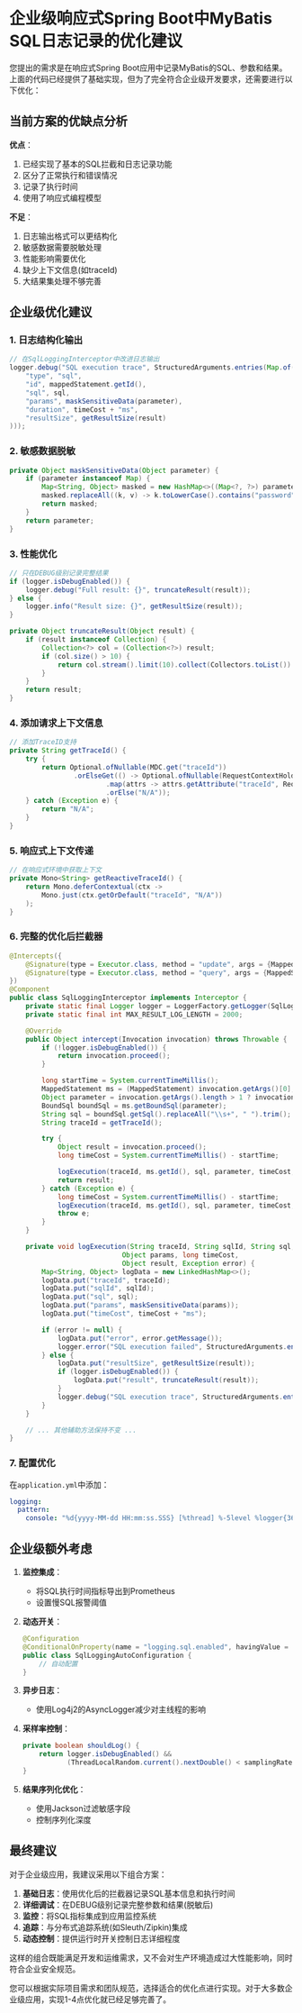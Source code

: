 # 企业级响应式Spring Boot中MyBatis SQL日志记录的优化建议

您提出的需求是在响应式Spring Boot应用中记录MyBatis的SQL、参数和结果。上面的代码已经提供了基础实现，但为了完全符合企业级开发要求，还需要进行以下优化：

## 当前方案的优缺点分析

**优点**：
1. 已经实现了基本的SQL拦截和日志记录功能
2. 区分了正常执行和错误情况
3. 记录了执行时间
4. 使用了响应式编程模型

**不足**：
1. 日志输出格式可以更结构化
2. 敏感数据需要脱敏处理
3. 性能影响需要优化
4. 缺少上下文信息(如traceId)
5. 大结果集处理不够完善

## 企业级优化建议

### 1. 日志结构化输出

```java
// 在SqlLoggingInterceptor中改进日志输出
logger.debug("SQL execution trace", StructuredArguments.entries(Map.of(
    "type", "sql",
    "id", mappedStatement.getId(),
    "sql", sql,
    "params", maskSensitiveData(parameter),
    "duration", timeCost + "ms",
    "resultSize", getResultSize(result)
)));
```

### 2. 敏感数据脱敏

```java
private Object maskSensitiveData(Object parameter) {
    if (parameter instanceof Map) {
        Map<String, Object> masked = new HashMap<>((Map<?, ?>) parameter);
        masked.replaceAll((k, v) -> k.toLowerCase().contains("password") ? "******" : v);
        return masked;
    }
    return parameter;
}
```

### 3. 性能优化

```java
// 只在DEBUG级别记录完整结果
if (logger.isDebugEnabled()) {
    logger.debug("Full result: {}", truncateResult(result));
} else {
    logger.info("Result size: {}", getResultSize(result));
}

private Object truncateResult(Object result) {
    if (result instanceof Collection) {
        Collection<?> col = (Collection<?>) result;
        if (col.size() > 10) {
            return col.stream().limit(10).collect(Collectors.toList()) + "...(truncated)";
        }
    }
    return result;
}
```

### 4. 添加请求上下文信息

```java
// 添加TraceID支持
private String getTraceId() {
    try {
        return Optional.ofNullable(MDC.get("traceId"))
                .orElseGet(() -> Optional.ofNullable(RequestContextHolder.getRequestAttributes())
                        .map(attrs -> attrs.getAttribute("traceId", RequestAttributes.SCOPE_REQUEST))
                        .orElse("N/A"));
    } catch (Exception e) {
        return "N/A";
    }
}
```

### 5. 响应式上下文传递

```java
// 在响应式环境中获取上下文
private Mono<String> getReactiveTraceId() {
    return Mono.deferContextual(ctx -> 
        Mono.just(ctx.getOrDefault("traceId", "N/A"))
    );
}
```

### 6. 完整的优化后拦截器

```java
@Intercepts({
    @Signature(type = Executor.class, method = "update", args = {MappedStatement.class, Object.class}),
    @Signature(type = Executor.class, method = "query", args = {MappedStatement.class, Object.class, RowBounds.class, ResultHandler.class})
})
@Component
public class SqlLoggingInterceptor implements Interceptor {
    private static final Logger logger = LoggerFactory.getLogger(SqlLoggingInterceptor.class);
    private static final int MAX_RESULT_LOG_LENGTH = 2000;

    @Override
    public Object intercept(Invocation invocation) throws Throwable {
        if (!logger.isDebugEnabled()) {
            return invocation.proceed();
        }

        long startTime = System.currentTimeMillis();
        MappedStatement ms = (MappedStatement) invocation.getArgs()[0];
        Object parameter = invocation.getArgs().length > 1 ? invocation.getArgs()[1] : null;
        BoundSql boundSql = ms.getBoundSql(parameter);
        String sql = boundSql.getSql().replaceAll("\\s+", " ").trim();
        String traceId = getTraceId();

        try {
            Object result = invocation.proceed();
            long timeCost = System.currentTimeMillis() - startTime;

            logExecution(traceId, ms.getId(), sql, parameter, timeCost, result, null);
            return result;
        } catch (Exception e) {
            long timeCost = System.currentTimeMillis() - startTime;
            logExecution(traceId, ms.getId(), sql, parameter, timeCost, null, e);
            throw e;
        }
    }

    private void logExecution(String traceId, String sqlId, String sql, 
                            Object params, long timeCost, 
                            Object result, Exception error) {
        Map<String, Object> logData = new LinkedHashMap<>();
        logData.put("traceId", traceId);
        logData.put("sqlId", sqlId);
        logData.put("sql", sql);
        logData.put("params", maskSensitiveData(params));
        logData.put("timeCost", timeCost + "ms");

        if (error != null) {
            logData.put("error", error.getMessage());
            logger.error("SQL execution failed", StructuredArguments.entries(logData));
        } else {
            logData.put("resultSize", getResultSize(result));
            if (logger.isDebugEnabled()) {
                logData.put("result", truncateResult(result));
            }
            logger.debug("SQL execution trace", StructuredArguments.entries(logData));
        }
    }

    // ... 其他辅助方法保持不变 ...
}
```

### 7. 配置优化

在`application.yml`中添加：

```yaml
logging:
  pattern:
    console: "%d{yyyy-MM-dd HH:mm:ss.SSS} [%thread] %-5level %logger{36} - traceId=%X{traceId} - %msg%n"
```

## 企业级额外考虑

1. **监控集成**：
   - 将SQL执行时间指标导出到Prometheus
   - 设置慢SQL报警阈值

2. **动态开关**：
   ```java
   @Configuration
   @ConditionalOnProperty(name = "logging.sql.enabled", havingValue = "true")
   public class SqlLoggingAutoConfiguration {
       // 自动配置
   }
   ```

3. **异步日志**：
   - 使用Log4j2的AsyncLogger减少对主线程的影响

4. **采样率控制**：
   ```java
   private boolean shouldLog() {
       return logger.isDebugEnabled() && 
              (ThreadLocalRandom.current().nextDouble() < samplingRate);
   }
   ```

5. **结果序列化优化**：
   - 使用Jackson过滤敏感字段
   - 控制序列化深度

## 最终建议

对于企业级应用，我建议采用以下组合方案：

1. **基础日志**：使用优化后的拦截器记录SQL基本信息和执行时间
2. **详细调试**：在DEBUG级别记录完整参数和结果(脱敏后)
3. **监控**：将SQL指标集成到应用监控系统
4. **追踪**：与分布式追踪系统(如Sleuth/Zipkin)集成
5. **动态控制**：提供运行时开关控制日志详细程度

这样的组合既能满足开发和运维需求，又不会对生产环境造成过大性能影响，同时符合企业安全规范。

您可以根据实际项目需求和团队规范，选择适合的优化点进行实现。对于大多数企业级应用，实现1-4点优化就已经足够完善了。